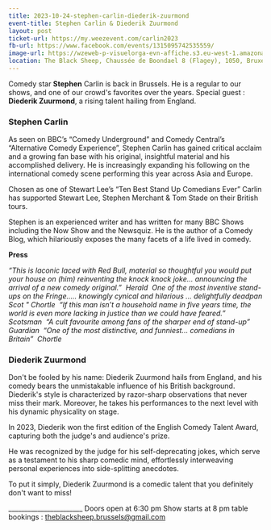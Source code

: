 ```yaml
---
title: 2023-10-24-stephen-carlin-diederik-zuurmond
event-title: Stephen Carlin & Diederik Zuurmond
layout: post
ticket-url: https://my.weezevent.com/carlin2023
fb-url: https://www.facebook.com/events/1315095742535559/
image-url: https://wzeweb-p-visuelorga-evn-affiche.s3.eu-west-1.amazonaws.com/affiche_1036750.jpg
location: The Black Sheep, Chaussée de Boondael 8 (Flagey), 1050, Bruxelles Belgique
---
```

Comedy star <strong>Stephen</strong> Carlin is back in Brussels. He is a regular to our shows, and one of our crowd's favorites over the years. Special guest : <strong>Diederik Zuurmond</strong>, a rising talent hailing from England.

<h3>Stephen Carlin</h3>

As seen on BBC’s “Comedy Underground” and Comedy Central’s “Alternative Comedy Experience”, Stephen Carlin has gained critical acclaim and a growing fan base with his original, insightful material and his accomplished delivery. He is increasingly expanding his following on the international comedy scene performing this year across Asia and Europe.

Chosen as one of Stewart Lee’s “Ten Best Stand Up Comedians Ever” Carlin has supported Stewart Lee, Stephen Merchant &amp; Tom Stade on their British tours. 

Stephen is an experienced writer and has written for many BBC Shows including the Now Show and the Newsquiz. He is the author of a Comedy Blog, which hilariously exposes the many facets of a life lived in comedy. 

<strong>Press</strong>

<em>“This is laconic laced with Red Bull, material so thoughtful you would put your house on (him) reinventing the knock knock joke... announcing the arrival of a new comedy original.” </em>
<em>Herald </em>
<em>One of the most inventive stand-ups on the Fringe..... knowingly cynical and hilarious ... delightfully deadpan Scot " Chortle </em>
<em>“If this man isn’t a household name in five years time, the world is even more lacking in justice than we could have feared.” Scotsman </em>
<em>“A cult favourite among fans of the sharper end of stand-up” Guardian </em>
<em>“One of the most distinctive, and funniest… comedians in Britain”  Chortle</em>

<h3>Diederik Zuurmond</h3>

Don't be fooled by his name: Diederik Zuurmond hails from England, and his comedy bears the unmistakable influence of his British background.
Diederik's style is characterized by razor-sharp observations that never miss their mark. Moreover, he takes his performances to the next level with his dynamic physicality on stage.

In 2023, Diederik won the first edition of the English Comedy Talent Award, capturing both the judge's and audience's prize.

He was recognized by the judge for his self-deprecating jokes, which serve as a testament to his sharp comedic mind, effortlessly interweaving personal experiences into side-splitting anecdotes.

To put it simply, Diederik Zuurmond is a comedic talent that you definitely don't want to miss!

<span>_______________________</span>
Doors open at 6:30 pm
Show starts at 8 pm
table bookings : theblacksheep.brussels@gmail.com
 